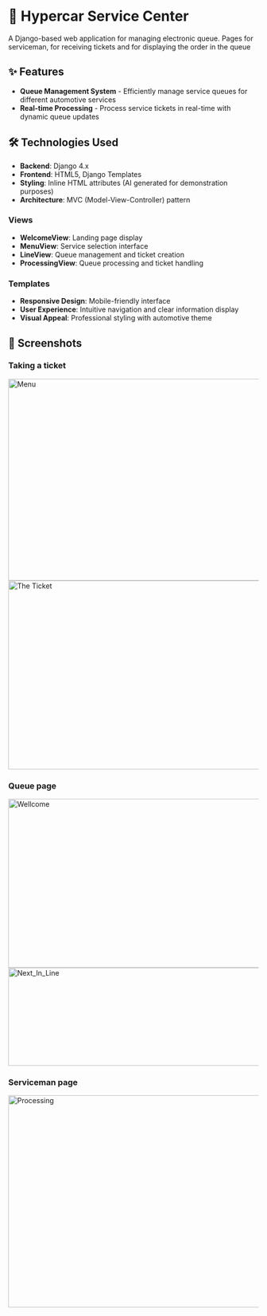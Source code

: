 # 🚗 Hypercar Service Center

A Django-based web application for managing electronic queue. Pages for serviceman, for receiving tickets and for displaying the order in the queue

## ✨ Features

- **Queue Management System** - Efficiently manage service queues for different automotive services
- **Real-time Processing** - Process service tickets in real-time with dynamic queue updates


## 🛠️ Technologies Used

- **Backend**: Django 4.x
- **Frontend**: HTML5, Django Templates
- **Styling**: Inline HTML attributes (AI generated for demonstration purposes)
- **Architecture**: MVC (Model-View-Controller) pattern

### Views
- **WelcomeView**: Landing page display
- **MenuView**: Service selection interface
- **LineView**: Queue management and ticket creation
- **ProcessingView**: Queue processing and ticket handling

### Templates
- **Responsive Design**: Mobile-friendly interface
- **User Experience**: Intuitive navigation and clear information display
- **Visual Appeal**: Professional styling with automotive theme

## 📱 Screenshots

### Taking a ticket
<img width="676" height="405" alt="Menu" src="https://github.com/user-attachments/assets/c873d4ce-af14-4964-b8da-bf1cdabc2f6e" />
<img width="615" height="379" alt="The Ticket" src="https://github.com/user-attachments/assets/4343cd9b-ff55-4b30-8436-587790655fa0" />

### Queue page
<img width="806" height="339" alt="Wellcome" src="https://github.com/user-attachments/assets/32d1c08c-cde7-40b5-acc6-0eca69b6af72" />
<img width="584" height="197" alt="Next_In_Line" src="https://github.com/user-attachments/assets/f7bf1603-d787-43d1-8470-c6be840e0cef" />

### Serviceman page
<img width="529" height="426" alt="Processing" src="https://github.com/user-attachments/assets/42f8f0c4-5500-4fa2-b43e-f5f3def39581" />


